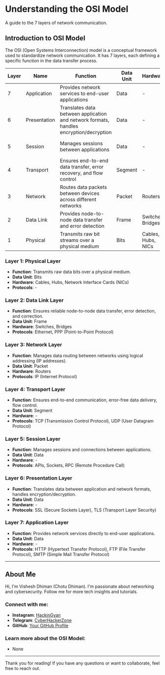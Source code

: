 # Understanding the OSI Model

A guide to the 7 layers of network communication.

## Introduction to OSI Model

The OSI (Open Systems Interconnection) model is a conceptual framework used to standardize network communication. It has 7 layers, each defining a specific function in the data transfer process.

| **Layer** | **Name**        | **Function**                                       | **Data Unit** | **Hardware**          | **Protocols**             |
|-----------|-----------------|----------------------------------------------------|---------------|-----------------------|---------------------------|
| 7         | Application     | Provides network services to end-user applications | Data          | -                     | HTTP, FTP, SMTP           |
| 6         | Presentation    | Translates data between application and network formats, handles encryption/decryption | Data          | -                     | SSL/TLS                   |
| 5         | Session         | Manages sessions between applications              | Data          | -                     | APIs, Sockets, RPC        |
| 4         | Transport       | Ensures end-to-end data transfer, error recovery, and flow control | Segment       | -                     | TCP, UDP                  |
| 3         | Network         | Routes data packets between devices across different networks | Packet        | Routers               | IP                        |
| 2         | Data Link       | Provides node-to-node data transfer and error detection | Frame         | Switches, Bridges     | Ethernet, PPP             |
| 1         | Physical        | Transmits raw bit streams over a physical medium   | Bits          | Cables, Hubs, NICs    | -                         |

### Layer 1: Physical Layer
- **Function**: Transmits raw data bits over a physical medium.
- **Data Unit**: Bits
- **Hardware**: Cables, Hubs, Network Interface Cards (NICs)
- **Protocols**: -

### Layer 2: Data Link Layer
- **Function**: Ensures reliable node-to-node data transfer, error detection, and correction.
- **Data Unit**: Frame
- **Hardware**: Switches, Bridges
- **Protocols**: Ethernet, PPP (Point-to-Point Protocol)

### Layer 3: Network Layer
- **Function**: Manages data routing between networks using logical addressing (IP addresses).
- **Data Unit**: Packet
- **Hardware**: Routers
- **Protocols**: IP (Internet Protocol)

### Layer 4: Transport Layer
- **Function**: Ensures end-to-end communication, error-free data delivery, flow control.
- **Data Unit**: Segment
- **Hardware**: -
- **Protocols**: TCP (Transmission Control Protocol), UDP (User Datagram Protocol)

### Layer 5: Session Layer
- **Function**: Manages sessions and connections between applications.
- **Data Unit**: Data
- **Hardware**: -
- **Protocols**: APIs, Sockets, RPC (Remote Procedure Call)

### Layer 6: Presentation Layer
- **Function**: Translates data between application and network formats, handles encryption/decryption.
- **Data Unit**: Data
- **Hardware**: -
- **Protocols**: SSL (Secure Sockets Layer), TLS (Transport Layer Security)

### Layer 7: Application Layer
- **Function**: Provides network services directly to end-user applications.
- **Data Unit**: Data
- **Hardware**: -
- **Protocols**: HTTP (Hypertext Transfer Protocol), FTP (File Transfer Protocol), SMTP (Simple Mail Transfer Protocol)

---

## About Me

Hi, I'm Vishesh Dhiman (Chotu Dhiman). I'm passionate about networking and cybersecurity. Follow me for more tech insights and tutorials.

### Connect with me:
- **Instagram**: [HackinGyan](https://instagram.com/HackinGyan)
- **Telegram**: [CyberHackerZone](https://t.me/CyberHackerZone)
- **GitHub**: [Your GitHub Profile](https://github.com/Vishesh-Dhiman)

### Learn more about the OSI Model:
- None
---

Thank you for reading! If you have any questions or want to collaborate, feel free to reach out.
